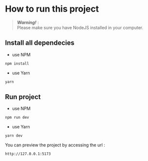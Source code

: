 # How to run this project

> **_Warning!_** : \
> Please make sure you have NodeJS installed in your computer.

## Install all dependecies

- use NPM

```bash
npm install
```

- use Yarn

```bash
yarn
```

## Run project

- use NPM

```bash
npm run dev
```

- use Yarn

```bash
yarn dev
```

You can preview the project by accessing the url :

```
http://127.0.0.1:5173
```
